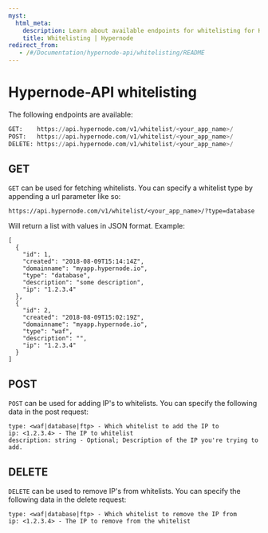 ```yaml
---
myst:
  html_meta:
    description: Learn about available endpoints for whitelisting for Hypernode-API.
    title: Whitelisting | Hypernode
redirect_from:
   - /#/Documentation/hypernode-api/whitelisting/README
---
```


# Hypernode-API whitelisting

The following endpoints are available:

```python
GET:    https://api.hypernode.com/v1/whitelist/<your_app_name>/
POST:   https://api.hypernode.com/v1/whitelist/<your_app_name>/
DELETE: https://api.hypernode.com/v1/whitelist/<your_app_name>/
```

## GET

`GET` can be used for fetching whitelists. You can specify a whitelist type by appending a url parameter like so:

```
https://api.hypernode.com/v1/whitelist/<your_app_name>/?type=database
```

Will return a list with values in JSON format. Example:

```
[
  {
    "id": 1,
    "created": "2018-08-09T15:14:14Z",
    "domainname": "myapp.hypernode.io",
    "type": "database",
    "description": "some description",
    "ip": "1.2.3.4"
  },
  {
    "id": 2,
    "created": "2018-08-09T15:02:19Z",
    "domainname": "myapp.hypernode.io",
    "type": "waf",
    "description": "",
    "ip": "1.2.3.4"
  }
]
```

## POST

`POST` can be used for adding IP's to whitelists. You can specify the following data in the post request:

```
type: <waf|database|ftp> - Which whitelist to add the IP to
ip: <1.2.3.4> - The IP to whitelist
description: string - Optional; Description of the IP you're trying to add.
```

## DELETE

`DELETE` can be used to remove IP's from whitelists. You can specify the following data in the delete request:

```
type: <waf|database|ftp> - Which whitelist to remove the IP from
ip: <1.2.3.4> - The IP to remove from the whitelist
```
